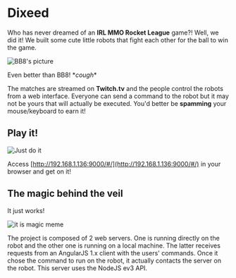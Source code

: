 # Dixeed
Who has never dreamed of an __IRL MMO Rocket League__ game?! Well, we did it! We built some cute little robots that fight each other for the ball to win the game.

![BB8's picture](http://soncadeauoriginal.com/wp-content/uploads/2015/10/bb8-star-wars.jpg)

Even better than BB8! \**cough*\*

The matches are streamed on __Twitch.tv__ and the people control the robots from a web interface. Everyone can send a command to the robot but it may not be yours that will actually be executed. You'd better be __spamming__ your mouse/keyboard to earn it!

## Play it!
![Just do it](http://i.imgur.com/KVaFuwy.gif)

Access [http://192.168.1.136:9000/#/](http://192.168.1.136:9000/#/) in your browser and get on it!


## The magic behind the veil
It just works!

![it is magic meme](http://www.reactiongifs.com/r/mgc.gif)

The project is composed of 2 web servers. One is running directly on the robot and the other one is running on a local machine. The latter receives requests from an AngularJS 1.x client with the users' commands. Once it chose the command to run on the robot, it actually contacts the server on the robot. This server uses the NodeJS ev3 API.

